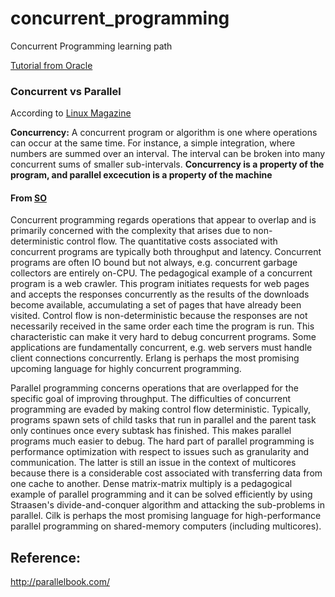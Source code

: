 # concurrent_programming
Concurrent Programming learning path

[Tutorial from Oracle](http://docs.oracle.com/javase/tutorial/essential/concurrency/)

### Concurrent vs Parallel

According to [Linux Magazine](http://www.linux-mag.com/id/7411/)

**Concurrency:** A concurrent program or algorithm is one where operations can
occur at the same time. For instance, a simple integration, where numbers are
summed over an interval. The interval can be broken into many concurrent sums
of smaller sub-intervals. **Concurrency is a property of the program, and
parallel excecution is a property of the machine**


#### From [SO](https://stackoverflow.com/a/3982782/6626231)

Concurrent programming regards operations that appear to overlap and is primarily concerned with the complexity that arises due to non-deterministic control flow. The quantitative costs associated with concurrent programs are typically both throughput and latency. Concurrent programs are often IO bound but not always, e.g. concurrent garbage collectors are entirely on-CPU. The pedagogical example of a concurrent program is a web crawler. This program initiates requests for web pages and accepts the responses concurrently as the results of the downloads become available, accumulating a set of pages that have already been visited. Control flow is non-deterministic because the responses are not necessarily received in the same order each time the program is run. This characteristic can make it very hard to debug concurrent programs. Some applications are fundamentally concurrent, e.g. web servers must handle client connections concurrently. Erlang is perhaps the most promising upcoming language for highly concurrent programming.

Parallel programming concerns operations that are overlapped for the specific goal of improving throughput. The difficulties of concurrent programming are evaded by making control flow deterministic. Typically, programs spawn sets of child tasks that run in parallel and the parent task only continues once every subtask has finished. This makes parallel programs much easier to debug. The hard part of parallel programming is performance optimization with respect to issues such as granularity and communication. The latter is still an issue in the context of multicores because there is a considerable cost associated with transferring data from one cache to another. Dense matrix-matrix multiply is a pedagogical example of parallel programming and it can be solved efficiently by using Straasen's divide-and-conquer algorithm and attacking the sub-problems in parallel. Cilk is perhaps the most promising language for high-performance parallel programming on shared-memory computers (including multicores).


## Reference:
http://parallelbook.com/
